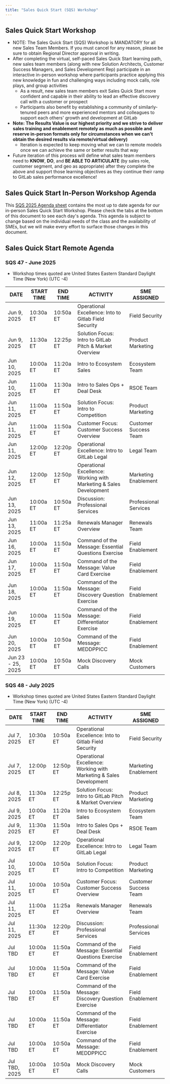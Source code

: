 ```yaml
---
title: "Sales Quick Start (SQS) Workshop"
---
```


## Sales Quick Start Workshop

- NOTE: The Sales Quick Start (SQS) Workshop is MANDATORY for all new Sales Team Members. If you must cancel for any reason, please be sure to obtain Regional Director approval in writing.
- After completing the virtual, self-paced Sales Quick Start learning path, new sales team members (along with new Solution Architects, Customer Success Managers, and Sales Development Rep) participate in an interactive in-person workshop where participants practice applying this new knowledge in fun and challenging ways including mock calls, role plays, and group activities
  - As a result, new sales team members exit Sales Quick Start more confident and capable in their ability to lead an effective discovery call with a customer or prospect
  - Participants also benefit by establishing a community of similarly-tenured peers and more experienced mentors and colleagues to support each others' growth and development at GitLab
- **Note: The Results Value is our highest priority and we strive to deliver sales training and enablement remotely as much as possible and reserve in-person formats only for circumstances when we can't obtain the desired results via remote/virtual delivery)**
  - Iteration is expected to keep moving what we can to remote models once we can achieve the same or better results that way
- Future iteration of this process will define what sales team members need to **KNOW**, **DO**, and **BE ABLE TO ARTICULATE** (by sales role, customer segment, and geo as appropriate) after they complete the above and support those learning objectives as they continue their ramp to GitLab sales performance excellence!

## Sales Quick Start In-Person Workshop Agenda

This [SQS 2025 Agenda sheet](https://docs.google.com/spreadsheets/d/1f64fZCKbrz7JEydEIkUeGZ16nQuLxNgD6RXEM2zEgws/edit?usp=sharing) contains the most up to date agenda for our in-person Sales Quick Start Workshop. Please check the tabs at the bottom of this document to see each day's agenda. This agenda is subject to change based on the individual needs of the class and the availability of SMEs, but we will make every effort to surface those changes in this document.

## Sales Quick Start Remote Agenda

### SQS 47 - June 2025

- Workshop times quoted are United States Eastern Standard Daylight Time (New York) (UTC -4)

| DATE | START TIME | END TIME | ACTIVITY | SME ASSIGNED |
|------|------------|----------|----------|--------------|
| Jun 9, 2025 | 10:30a ET | 10:50a ET | Operational Excellence: Into to Gitlab Field Security | Field Security |
| Jun 9, 2025 | 11:30a ET | 12:25p ET | Solution Focus: Intro to GitLab Pitch & Market Overview | Product Marketing |
| Jun 10, 2025 | 10:00a ET | 11:20a ET | Intro to Ecosystem Sales | Ecosystem Team |
| Jun 10, 2025 | 11:00a ET | 11:30a ET | Intro to Sales Ops + Deal Desk | RSOE Team |
| Jun 11, 2025 | 11:00a ET | 11:50a ET | Solution Focus: Intro to Competition | Product Marketing |
| Jun 11, 2025 | 11:00a ET | 11:50a ET | Customer Focus: Customer Success Overview | Customer Success Team |
| Jun 11, 2025 | 12:00p ET | 12:20p ET | Operational Excellence: Intro to GitLab Legal | Legal Team |
| Jun 12, 2025 | 12:00p ET | 12:50p ET | Operational Excellence: Working with Marketing & Sales Development | Marketing Enablement |
| Jun 13, 2025 | 10:00a ET | 10:50a ET | Discussion: Professional Services | Professional Services |
| Jun 13, 2025 | 11:00a ET | 11:25a ET | Renewals Manager Overview | Renewals Team  |
| Jun 16, 2025 | 10:00a ET | 11:50a ET | Command of the Message: Essential Questions Exercise | Field Enablement |
| Jun 17, 2025 | 10:00a ET | 11:50a ET | Command of the Message: Value Card Exercise | Field Enablement |
| Jun 18, 2025 | 10:00a ET | 11:50a ET | Command of the Message: Discovery Question Exercise | Field Enablement |
| Jun 19, 2025 | 10:00a ET | 11:50a ET | Command of the Message: Differentiator Exercise | Field Enablement |
| Jun 20, 2025 | 10:00a ET | 10:50a ET | Command of the Message: MEDDPPICC  | Field Enablement |
| Jun 23 - 25, 2025 | 10:00a ET | 10:50a ET | Mock Discovery Calls | Mock Customers |

### SQS 48 - July 2025

- Workshop times quoted are United States Eastern Standard Daylight Time (New York) (UTC -4)

| DATE | START TIME | END TIME | ACTIVITY | SME ASSIGNED |
|------|------------|----------|----------|--------------|
| Jul 7, 2025 | 10:30a ET | 10:50a ET | Operational Excellence: Into to Gitlab Field Security | Field Security |
| Jul 7, 2025 | 12:00p ET | 12:50p ET | Operational Excellence: Working with Marketing & Sales Development | Marketing Enablement |
| Jul 8, 2025 | 11:30a ET | 12:25p ET | Solution Focus: Intro to GitLab Pitch & Market Overview | Product Marketing |
| Jul 9, 2025 | 10:00a ET | 11:20a ET | Intro to Ecosystem Sales | Ecosystem Team |
| Jul 9, 2025 | 11:30a ET | 11:50a ET | Intro to Sales Ops + Deal Desk | RSOE Team |
| Jul 9, 2025 | 12:00p ET | 12:20p ET | Operational Excellence: Intro to GitLab Legal | Legal Team |
| Jul 10, 2025 | 10:00a ET | 10:50a ET | Solution Focus: Intro to Competition | Product Marketing |
| Jul 11, 2025 | 10:00a ET | 10:50a ET | Customer Focus: Customer Success Overview | Customer Success Team |
| Jul 11, 2025 | 11:00a ET | 11:25a ET | Renewals Manager Overview | Renewals Team  |
| Jul 11, 2025 | 11:30a ET | 12:20p ET | Discussion: Professional Services | Professional Services |
| Jul TBD | 10:00a ET | 11:50a ET | Command of the Message: Essential Questions Exercise | Field Enablement |
| Jul TBD | 10:00a ET | 11:50a ET | Command of the Message: Value Card Exercise | Field Enablement |
| Jul TBD | 10:00a ET | 11:50a ET | Command of the Message: Discovery Question Exercise | Field Enablement |
| Jul TBD | 10:00a ET | 11:50a ET | Command of the Message: Differentiator Exercise | Field Enablement |
| Jul TBD | 10:00a ET | 10:50a ET | Command of the Message: MEDDPPICC  | Field Enablement |
| Jul TBD, 2025 | 10:00a ET | 10:50a ET | Mock Discovery Calls | Mock Customers |
